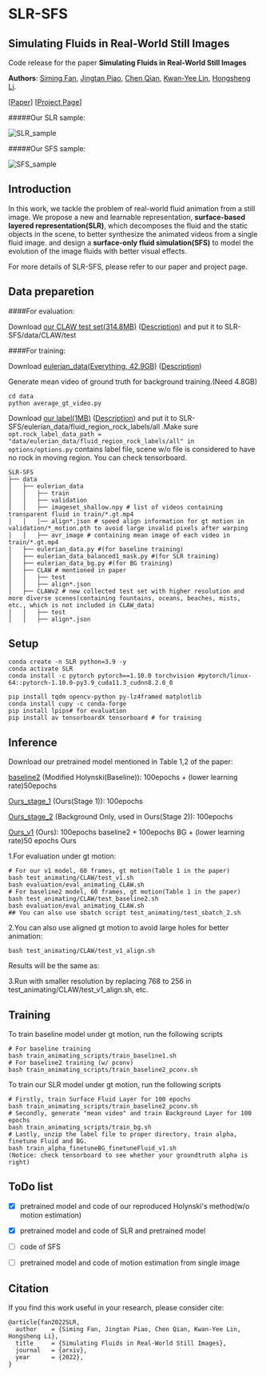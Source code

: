 # SLR-SFS

## Simulating Fluids in Real-World Still Images 

Code release for the paper **Simulating Fluids in Real-World Still Images**

**Authors**: [Siming Fan](https://simon3dv.github.io/), [Jingtan Piao](#), [Chen Qian](https://scholar.google.com/citations?user=AerkT0YAAAAJ&hl=en), [Kwan-Yee Lin](https://kwanyeelin.github.io/), [Hongsheng Li](http://www.ee.cuhk.edu.hk/~hsli/).

[[Paper](#)] [[Project Page](https://SimulatingFluids.github.io/)]

#####Our SLR sample:

![SLR_sample](https://user-images.githubusercontent.com/56864061/163476834-4fb912ec-4afc-4bb4-911c-97744cdb6ea6.gif) 

#####Our SFS sample:

![SFS_sample](https://user-images.githubusercontent.com/56864061/163478052-97f47118-8c73-423c-bede-4b014e99ea67.gif)

## Introduction
In this work, we tackle the problem of real-world fluid animation from a still image.  We propose a new and learnable representation, **surface-based layered representation(SLR)**, which decomposes the fluid and the static objects in the scene, to better synthesize the animated videos from a single fluid image. and design a **surface-only fluid simulation(SFS)** to model the evolution of the image fluids with better visual effects.

For more details of SLR-SFS, please refer to our paper and project page.

## Data preparetion
####For evaluation:

Download [our CLAW test set(314.8MB)](https://drive.google.com/file/d/178y3M96fvYwmzZU-ngMosBBOrbJ-tDe-/view?usp=sharing) ([Description](https://slr-sfs.github.io/dataset/)) and put it to SLR-SFS/data/CLAW/test

####For training:

Download [eulerian_data(Everything, 42.9GB)](https://drive.google.com/file/d/19f2PsKEaeAmspd1ceGkOEMhZsZNquZyF/view) ([Description](https://eulerian.cs.washington.edu/dataset/))

Generate mean video of ground truth for background training.(Need 4.8GB)
``` 
cd data
python average_gt_video.py
```

Download [our label(1MB)](https://drive.google.com/file/d/1WDvHbkVn-CwWXjCAZItBnUAmSvbfaed9/view) ([Description](https://slr-sfs.github.io/dataset/)) and put it to SLR-SFS/eulerian_data/fluid_region_rock_labels/all
.Make sure `opt.rock_label_data_path = "data/eulerian_data/fluid_region_rock_labels/all" in options/options.py` contains label file, scene w/o file is considered to have no rock in moving region. You can check tensorboard.


 

```
SLR-SFS
├── data
│   ├── eulerian_data
│   │   ├── train
│   │   ├── validation
│   │   ├── imageset_shallow.npy # list of videos containing transparent fluid in train/*.gt.mp4
│   │   │── align*.json # speed align information for gt motion in validation/*_motion.pth to avoid large invalid pixels after warping
│   │   ├── avr_image # containing mean image of each video in train/*.gt.mp4  
│   ├── eulerian_data.py #(for baseline training)
│   ├── eulerian_data_balanced1_mask.py #(for SLR training)
│   ├── eulerian_data_bg.py #(for BG training)
│   ├── CLAW # mentioned in paper
│   │   ├── test
│   │   ├── align*.json
│   ├── CLAWv2 # new collected test set with higher resolution and more diverse scenes(containing fountains, oceans, beaches, mists, etc., which is not included in CLAW_data)
│   │   ├── test
│   │   ├── align*.json
```

## Setup
```
conda create -n SLR python=3.9 -y
conda activate SLR
conda install -c pytorch pytorch==1.10.0 torchvision #pytorch/linux-64::pytorch-1.10.0-py3.9_cuda11.3_cudnn8.2.0_0

pip install tqdm opencv-python py-lz4framed matplotlib 
conda install cupy -c conda-forge
pip install lpips# for evaluation
pip install av tensorboardX tensorboard # for training
```

## Inference
Download our pretrained model mentioned in Table 1,2 of the paper:

[baseline2](https://drive.google.com/file/d/1eWLh23IkSRtmA1lyZGjivqC97DK3wDEu/view?usp=sharing) (Modified Holynski(Baseline)): 100epochs + (lower learning rate)50epochs

[Ours_stage_1](https://drive.google.com/file/d/1WyPZ2GHera0RIl5MTa5lHyh21oK-IlG1/view?usp=sharing) (Ours(Stage 1)): 100epochs

[Ours_stage_2](https://drive.google.com/file/d/1Blu-G-zERrcpk3J3sGWuawhcK8dLFG1x/view?usp=sharing) (Background Only, used in Ours(Stage 2)): 100epochs

[Ours_v1](https://drive.google.com/file/d/1WzqWB-a85hZDhdos2CWezqT95IjJXzVN/view?usp=sharing) (Ours): 100epochs baseline2 + 100epochs BG + (lower learning rate)50 epochs Ours

1.For evaluation under gt motion:
```Ours CLAW testset
# For our v1 model, 60 frames, gt motion(Table 1 in the paper)
bash test_animating/CLAW/test_v1.sh
bash evaluation/eval_animating_CLAW.sh
# For baseline2 model, 60 frames, gt motion(Table 1 in the paper)
bash test_animating/CLAW/test_baseline2.sh
bash evaluation/eval_animating_CLAW.sh
## You can also use sbatch script test_animating/test_sbatch_2.sh
```


2.You can also use aligned gt motion to avoid large holes for better animation:
```
bash test_animating/CLAW/test_v1_align.sh
```
Results will be the same as:

3.Run with smaller resolution by replacing 768 to 256 in test_animating/CLAW/test_v1_align.sh, etc.


## Training
To train baseline model under gt motion, run the following scripts
```
# For baseline training
bash train_animating_scripts/train_baseline1.sh
# For baseline2 training (w/ pconv)
bash train_animating_scripts/train_baseline2_pconv.sh
```

To train our SLR model under gt motion, run the following scripts
```
# Firstly, train Surface Fluid Layer for 100 epochs
bash train_animating_scripts/train_baseline2_pconv.sh
# Secondly, generate "mean video" and train Background Layer for 100 epochs
bash train_animating_scripts/train_bg.sh
# Lastly, unzip the label file to proper directory, train alpha,  finetune Fluid and BG.
bash train_alpha_finetuneBG_finetuneFluid_v1.sh
(Notice: check tensorboard to see whether your groundtruth alpha is right)
```



## ToDo list
- [x] pretrained model and code of our reproduced Holynski's method(w/o motion estimation)
- [x] pretrained model and code of SLR and pretrained model
- [ ] code of SFS
- [ ] pretrained model and code of motion estimation from single image


## Citation
If you find this work useful in your research, please consider cite:
```
@article{fan2022SLR,
  author    = {Siming Fan, Jingtan Piao, Chen Qian, Kwan-Yee Lin, Hongsheng Li},
  title     = {Simulating Fluids in Real-World Still Images},
  journal   = {arxiv},
  year      = {2022},
}
```
               


